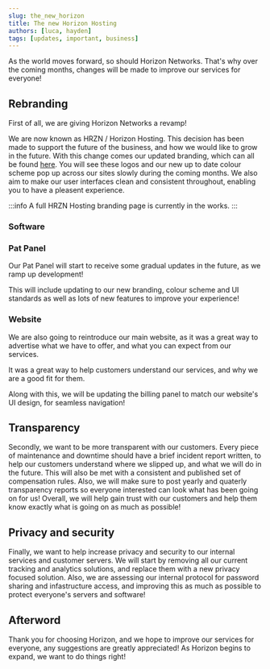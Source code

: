 ```yaml
---
slug: the_new_horizon
title: The new Horizon Hosting
authors: [luca, hayden]
tags: [updates, important, business]
---
```


As the world moves forward, so should Horizon Networks. That's why over the coming months, changes will be made to improve our services for everyone!

## Rebranding

First of all, we are giving Horizon Networks a revamp!

We are now known as HRZN / Horizon Hosting. This decision has been made to support the future of the business, and how we would like to grow in the future.
With this change comes our updated branding, which can all be found [here](https://archive.horizonnetworks.uk/Branding/). You will see these logos and our new
up to date colour scheme pop up across our sites slowly during the coming months. We also aim to make our user interfaces clean and consistent throughout, enabling
you to have a pleasent experience.

:::info
A full HRZN Hosting branding page is currently in the works.
:::


### Software

### Pat Panel

Our Pat Panel will start to receive some gradual updates in the future, as we ramp up development!

This will include updating to our new branding, colour scheme and UI standards as well as lots of new features to improve your experience!

### Website

We are also going to reintroduce our main website, as it was a great way to advertise what we have to offer, and what you can expect from our services.

It was a great way to help customers understand our services, and why we are a good fit for them.

Along with this, we will be updating the billing panel to match our website's UI design, for seamless navigation!

## Transparency

Secondly, we want to be more transparent with our customers.
Every piece of maintenance and downtime should have a brief incident report written, to help our customers understand where we slipped up, and what we will do in the future. This will also be met with a consistent and published set of compensation rules.
Also, we will make sure to post yearly and quaterly transparency reports so everyone interested can look what has been going on for us!
Overall, we will help gain trust with our customers and help them know exactly what is going on as much as possible!

## Privacy and security

Finally, we want to help increase privacy and security to our internal services and customer servers.
We will start by removing all our current tracking and analytics solutions, and replace them with a new privacy focused solution.
Also, we are assessing our internal protocol for password sharing and infastructure access, and improving this as much as possible to protect everyone's servers and software!

## Afterword

Thank you for choosing Horizon, and we hope to improve our services for everyone, any suggestions are greatly appreciated!
As Horizon begins to expand, we want to do things right!
